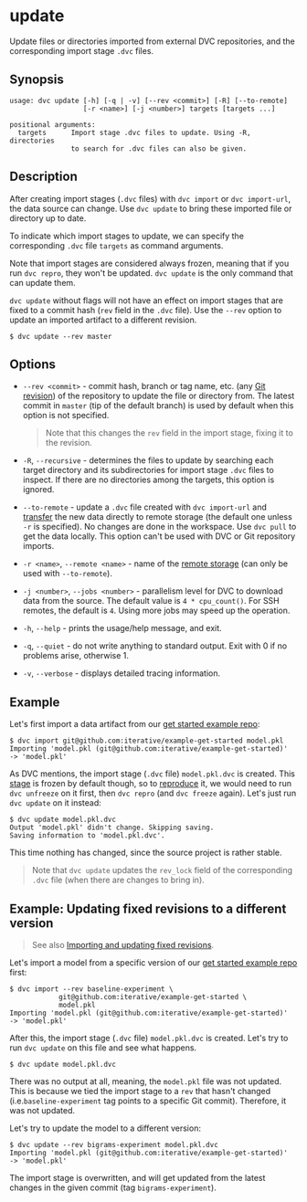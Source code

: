 # update

Update files or directories imported from external <abbr>DVC
repositories</abbr>, and the corresponding import stage `.dvc` files.

## Synopsis

```usage
usage: dvc update [-h] [-q | -v] [--rev <commit>] [-R] [--to-remote]
                  [-r <name>] [-j <number>] targets [targets ...]

positional arguments:
  targets      Import stage .dvc files to update. Using -R, directories
               to search for .dvc files can also be given.
```

## Description

After creating import stages (`.dvc` files) with `dvc import` or
`dvc import-url`, the data source can change. Use `dvc update` to bring these
imported file or directory up to date.

To indicate which import stages to update, we can specify the corresponding
`.dvc` file `targets` as command arguments.

Note that import stages are considered always frozen, meaning that if you run
`dvc repro`, they won't be updated. `dvc update` is the only command that can
update them.

`dvc update` without flags will not have an effect on import stages that are
fixed to a commit hash (`rev` field in the `.dvc` file). Use the `--rev` option
to update an imported artifact to a different revision.

```dvc
$ dvc update --rev master
```

## Options

- `--rev <commit>` - commit hash, branch or tag name, etc. (any
  [Git revision](https://git-scm.com/docs/revisions)) of the repository to
  update the file or directory from. The latest commit in `master` (tip of the
  default branch) is used by default when this option is not specified.

  > Note that this changes the `rev` field in the import stage, fixing it to the
  > revision.

- `-R`, `--recursive` - determines the files to update by searching each target
  directory and its subdirectories for import stage `.dvc` files to inspect. If
  there are no directories among the targets, this option is ignored.

- `--to-remote` - update a `.dvc` file created with `dvc import-url` and
  [transfer](/doc/command-reference/import-url#example-import-straight-to-the-remote)
  the new data directly to remote storage (the default one unless `-r` is
  specified). No changes are done in the <abbr>workspace</abbr>. Use `dvc pull`
  to get the data locally. This option can't be used with DVC or Git repository
  imports.

- `-r <name>`, `--remote <name>` - name of the
  [remote storage](/doc/command-reference/remote) (can only be used with
  `--to-remote`).

- `-j <number>`, `--jobs <number>` - parallelism level for DVC to download data
  from the source. The default value is `4 * cpu_count()`. For SSH remotes, the
  default is `4`. Using more jobs may speed up the operation.

- `-h`, `--help` - prints the usage/help message, and exit.

- `-q`, `--quiet` - do not write anything to standard output. Exit with 0 if no
  problems arise, otherwise 1.

- `-v`, `--verbose` - displays detailed tracing information.

## Example

Let's first import a data artifact from our
[get started example repo](https://github.com/iterative/example-get-started):

```dvc
$ dvc import git@github.com:iterative/example-get-started model.pkl
Importing 'model.pkl (git@github.com:iterative/example-get-started)'
-> 'model.pkl'
```

As DVC mentions, the import stage (`.dvc` file) `model.pkl.dvc` is created. This
[stage](/doc/command-reference/run) is frozen by default though, so to
[reproduce](/doc/command-reference/repro) it, we would need to run
`dvc unfreeze` on it first, then `dvc repro` (and `dvc freeze` again). Let's
just run `dvc update` on it instead:

```dvc
$ dvc update model.pkl.dvc
Output 'model.pkl' didn't change. Skipping saving.
Saving information to 'model.pkl.dvc'.
```

This time nothing has changed, since the source <abbr>project</abbr> is rather
stable.

> Note that `dvc update` updates the `rev_lock` field of the corresponding
> `.dvc` file (when there are changes to bring in).

## Example: Updating fixed revisions to a different version

> See also
> [Importing and updating fixed revisions](/doc/command-reference/import#example-importing-and-updating-fixed-revisions).

Let's import a model from a specific version of our
[get started example repo](https://github.com/iterative/example-get-started)
first:

```dvc
$ dvc import --rev baseline-experiment \
            git@github.com:iterative/example-get-started \
            model.pkl
Importing 'model.pkl (git@github.com:iterative/example-get-started)'
-> 'model.pkl'
```

After this, the import stage (`.dvc` file) `model.pkl.dvc` is created. Let's try
to run `dvc update` on this file and see what happens.

```dvc
$ dvc update model.pkl.dvc
```

There was no output at all, meaning, the `model.pkl` file was not updated. This
is because we tied the import stage to a `rev` that hasn't changed
(i.e.`baseline-experiment` tag points to a specific Git commit). Therefore, it
was not updated.

Let's try to update the model to a different version:

```dvc
$ dvc update --rev bigrams-experiment model.pkl.dvc
Importing 'model.pkl (git@github.com:iterative/example-get-started)'
-> 'model.pkl'
```

The import stage is overwritten, and will get updated from the latest changes in
the given commit (tag `bigrams-experiment`).
